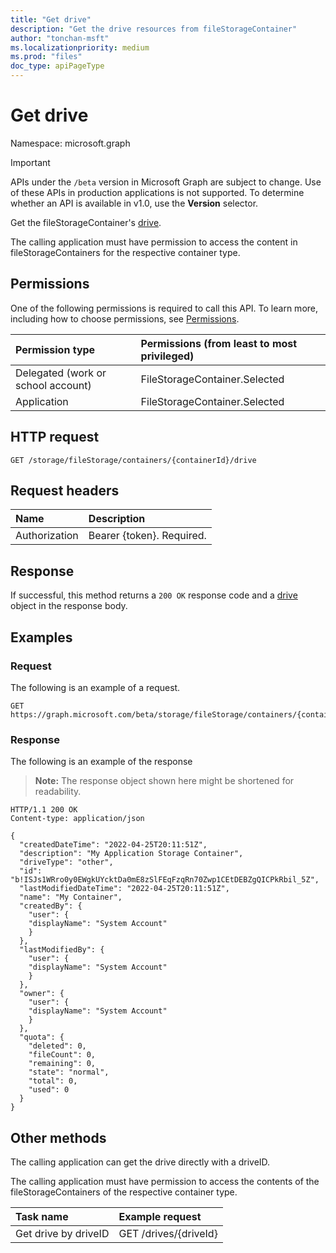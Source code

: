 ```yaml
---
title: "Get drive"
description: "Get the drive resources from fileStorageContainer"
author: "tonchan-msft"
ms.localizationpriority: medium
ms.prod: "files"
doc_type: apiPageType
---
```


# Get drive
Namespace: microsoft.graph

> [!IMPORTANT]
> APIs under the `/beta` version in Microsoft Graph are subject to change. Use of these APIs in production applications is not supported. To determine whether an API is available in v1.0, use the **Version** selector.

Get the fileStorageContainer's [drive](../resources/drive.md).  

The calling application must have permission to access the content in fileStorageContainers for the respective container type.

## Permissions
One of the following permissions is required to call this API. To learn more, including how to choose permissions, see [Permissions](/graph/permissions-reference).

|Permission type|Permissions (from least to most privileged)|
|:---|:---|
|Delegated (work or school account)|FileStorageContainer.Selected|
|Application|FileStorageContainer.Selected|

## HTTP request

<!-- {
  "blockType": "ignored"
}
-->
``` http
GET /storage/fileStorage/containers/{containerId}/drive
```


## Request headers
|Name|Description|
|:---|:---|
|Authorization|Bearer {token}. Required.|


## Response

If successful, this method returns a `200 OK` response code and a [drive](../resources/drive.md) object in the response body.

## Examples

### Request
The following is an example of a request.
<!-- {
  "blockType": "request",
  "name": "list_drive"
}
-->
``` http
GET https://graph.microsoft.com/beta/storage/fileStorage/containers/{containerId}/drive
```


### Response
The following is an example of the response
>**Note:** The response object shown here might be shortened for readability.
<!-- {
  "blockType": "response",
  "truncated": true,
  "@odata.type": "Collection(oneDrive.drive)"
}
-->
``` http
HTTP/1.1 200 OK
Content-type: application/json

{
  "createdDateTime": "2022-04-25T20:11:51Z",
  "description": "My Application Storage Container",
  "driveType": "other",
  "id": "b!ISJs1WRro0y0EWgkUYcktDa0mE8zSlFEqFzqRn70Zwp1CEtDEBZgQICPkRbil_5Z",
  "lastModifiedDateTime": "2022-04-25T20:11:51Z",
  "name": "My Container",
  "createdBy": {
    "user": {
    "displayName": "System Account"
    }
  },
  "lastModifiedBy": {
    "user": {
    "displayName": "System Account"
    }
  },
  "owner": {
    "user": {
    "displayName": "System Account"
    }
  },
  "quota": {
    "deleted": 0,
    "fileCount": 0,
    "remaining": 0,
    "state": "normal",
    "total": 0,
    "used": 0
  }
}
```

## Other methods

The calling application can get the drive directly with a driveID. 

The calling application must have permission to access the contents of the fileStorageContainers of the respective container type.

|Task name|Example request|
|:---|:---|
|Get drive by driveID|GET /drives/{driveId}|
